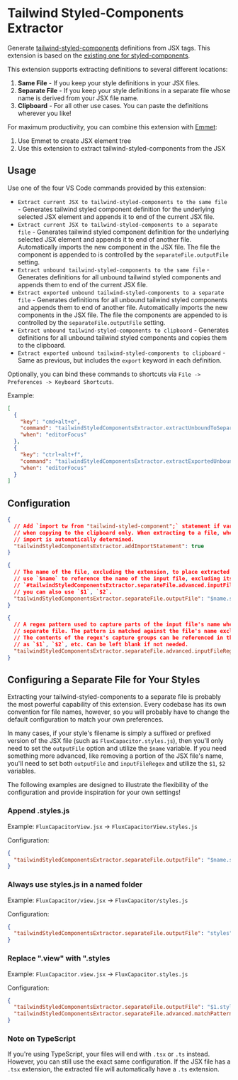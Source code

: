 # Tailwind Styled-Components Extractor

Generate [tailwind-styled-components](https://www.npmjs.com/package/tailwind-styled-components) definitions from JSX tags.
This extension is based on the [existing one for styled-components](https://marketplace.visualstudio.com/items?itemName=FallenMax.styled-components-extractor).

This extension supports extracting definitions to several different locations:

1. **Same File** - If you keep your style definitions in your JSX files.
2. **Separate File** - If you keep your style definitions in a separate file whose name is derived from your JSX file name.
3. **Clipboard** - For all other use cases. You can paste the definitions wherever you like!

For maximum productivity, you can combine this extension with [Emmet](https://emmet.io/):

1. Use Emmet to create JSX element tree
2. Use this extension to extract tailwind-styled-components from the JSX

## Usage

Use one of the four VS Code commands provided by this extension:

- `Extract current JSX to tailwind-styled-components to the same file` - Generates tailwind styled component definition for the underlying selected JSX element and appends it to end of the current JSX file.
- `Extract current JSX to tailwind-styled-components to a separate file` - Generates tailwind styled component definition for the underlying selected JSX element and appends it to end of another file. Automatically imports the new component in the JSX file. The file the component is appended to is controlled by the `separateFile.outputFile` setting.
- `Extract unbound tailwind-styled-components to the same file` - Generates definitions for all unbound tailwind styled components and appends them to end of the current JSX file.
- `Extract exported unbound tailwind-styled-components to a separate file` - Generates definitions for all unbound tailwind styled components and appends them to end of another file. Automatically imports the new components in the JSX file. The file the components are appended to is controlled by the `separateFile.outputFile` setting.
- `Extract unbound tailwind-styled-components to clipboard` - Generates definitions for all unbound tailwind styled components and copies them to the clipboard.
- `Extract exported unbound tailwind-styled-components to clipboard` - Same as previous, but includes the `export` keyword in each definition.

Optionally, you can bind these commands to shortcuts via `File -> Preferences -> Keyboard Shortcuts`.

Example:

```json
[
  {
    "key": "cmd+alt+e",
    "command": "tailwindStyledComponentsExtractor.extractUnboundToSeparateFile",
    "when": "editorFocus"
  },
  {
    "key": "ctrl+alt+f",
    "command": "tailwindStyledComponentsExtractor.extractExportedUnboundToClipboard",
    "when": "editorFocus"
  }
]
```

## Configuration

```json
{
  // Add `import tw from "tailwind-styled-component";` statement if variable `tw` is unbound
  // when copying to the clipboard only. When extracting to a file, whether to add this
  // import is automatically determined.
  "tailwindStyledComponentsExtractor.addImportStatement": true
}
```

```json
{
  // The name of the file, excluding the extension, to place extracted components. You can
  // use `$name` to reference the name of the input file, excluding its extension. If
  // `#tailwindStyledComponentsExtractor.separateFile.advanced.inputFileRegex#` is provided,
  // you can also use `$1`, `$2`.
  "tailwindStyledComponentsExtractor.separateFile.outputFile": "$name.styles"
}
```

```json
{
  // A regex pattern used to capture parts of the input file's name when extracting to a
  // separate file. The pattern is matched against the file's name excluding the extension.
  // The contents of the regex's capture groups can be referenced in the output file name
  // as `$1`, `$2`, etc. Can be left blank if not needed.
  "tailwindStyledComponentsExtractor.separateFile.advanced.inputFileRegex": ""
}
```

## Configuring a Separate File for Your Styles

Extracting your tailwind-styled-components to a separate file is probably the most powerful capability of this extension. Every codebase has its own convention for file names, however, so you will probably have to change the default configuration to match your own preferences.

In many cases, if your style's filename is simply a suffixed or prefixed version of the JSX file (such as `FluxCapacitor.styles.js`), then you'll only need to set the `outputFile` option and utilize the `$name` variable. If you need something more advanced, like removing a portion of the JSX file's name, you'll need to set both `outputFile` and `inputFileRegex` and utilize the `$1`, `$2` variables.

The following examples are designed to illustrate the flexibility of the configuration and provide inspiration for your own settings!

### Append .styles.js

Example: `FluxCapacitorView.jsx` -> `FluxCapacitorView.styles.js`

Configuration:

```json
{
  "tailwindStyledComponentsExtractor.separateFile.outputFile": "$name.styles"
}
```

### Always use styles.js in a named folder

Example: `FluxCapacitor/view.jsx` -> `FluxCapacitor/styles.js`

Configuration:

```json
{
  "tailwindStyledComponentsExtractor.separateFile.outputFile": "styles"
}
```

### Replace ".view" with ".styles

Example: `FluxCapacitor.view.jsx` -> `FluxCapacitor.styles.js`

Configuration:

```json
{
  "tailwindStyledComponentsExtractor.separateFile.outputFile": "$1.styles",
  "tailwindStyledComponentsExtractor.separateFile.advanced.matchPattern": "^(.+)\\.view$"
}
```

### Note on TypeScript

If you're using TypeScript, your files will end with `.tsx` or `.ts` instead. However, you can still use the exact same configuration. If the JSX file has a `.tsx` extension, the extracted file will automatically have a `.ts` extension.
